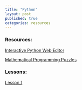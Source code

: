 ```yaml
---
title: "Python"
layout: post
published: true
categories: resources
---
```


### Resources:

[Interactive Python Web Editor](http://repl.it/languages/Python/)

[Mathematical Programming Puzzles](https://projecteuler.net/problems)

### Lessons:

[Lesson 1](https://docs.google.com/presentation/d/1wjU6-UxXz55QJY6szSPLjRAoPS5EUzb32wMcdiGegXM/edit?usp=sharing)
